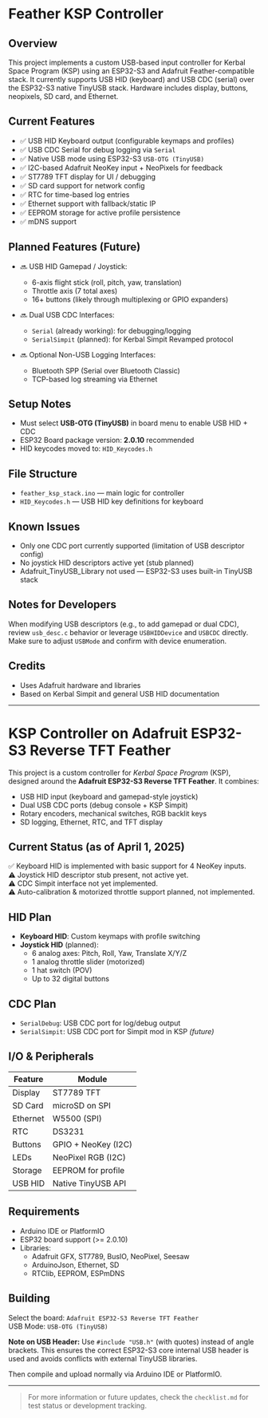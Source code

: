 # Feather KSP Controller

## Overview
This project implements a custom USB-based input controller for Kerbal Space Program (KSP) using an ESP32-S3 and Adafruit Feather-compatible stack. It currently supports USB HID (keyboard) and USB CDC (serial) over the ESP32-S3 native TinyUSB stack. Hardware includes display, buttons, neopixels, SD card, and Ethernet.

## Current Features
- ✅ USB HID Keyboard output (configurable keymaps and profiles)
- ✅ USB CDC Serial for debug logging via `Serial`
- ✅ Native USB mode using ESP32-S3 `USB-OTG (TinyUSB)`
- ✅ I2C-based Adafruit NeoKey input + NeoPixels for feedback
- ✅ ST7789 TFT display for UI / debugging
- ✅ SD card support for network config
- ✅ RTC for time-based log entries
- ✅ Ethernet support with fallback/static IP
- ✅ EEPROM storage for active profile persistence
- ✅ mDNS support

## Planned Features (Future)
- 🔜 USB HID Gamepad / Joystick:
  - 6-axis flight stick (roll, pitch, yaw, translation)
  - Throttle axis (7 total axes)
  - 16+ buttons (likely through multiplexing or GPIO expanders)

- 🔜 Dual USB CDC Interfaces:
  - `Serial` (already working): for debugging/logging
  - `SerialSimpit` (planned): for Kerbal Simpit Revamped protocol

- 🔜 Optional Non-USB Logging Interfaces:
  - Bluetooth SPP (Serial over Bluetooth Classic)
  - TCP-based log streaming via Ethernet

## Setup Notes
- Must select **USB-OTG (TinyUSB)** in board menu to enable USB HID + CDC
- ESP32 Board package version: **2.0.10** recommended
- HID keycodes moved to: `HID_Keycodes.h`

## File Structure
- `feather_ksp_stack.ino` — main logic for controller
- `HID_Keycodes.h` — USB HID key definitions for keyboard

## Known Issues
- Only one CDC port currently supported (limitation of USB descriptor config)
- No joystick HID descriptors active yet (stub planned)
- Adafruit_TinyUSB_Library not used — ESP32-S3 uses built-in TinyUSB stack

## Notes for Developers
When modifying USB descriptors (e.g., to add gamepad or dual CDC), review `usb_desc.c` behavior or leverage `USBHIDDevice` and `USBCDC` directly. Make sure to adjust `USBMode` and confirm with device enumeration.

## Credits
- Uses Adafruit hardware and libraries
- Based on Kerbal Simpit and general USB HID documentation

---

# KSP Controller on Adafruit ESP32-S3 Reverse TFT Feather

This project is a custom controller for *Kerbal Space Program* (KSP), designed around the **Adafruit ESP32-S3 Reverse TFT Feather**. It combines:

- USB HID input (keyboard and gamepad-style joystick)
- Dual USB CDC ports (debug console + KSP Simpit)
- Rotary encoders, mechanical switches, RGB backlit keys
- SD logging, Ethernet, RTC, and TFT display

## Current Status (as of April 1, 2025)

✅ Keyboard HID is implemented with basic support for 4 NeoKey inputs.  
⚠️ Joystick HID descriptor stub present, not active yet.  
⚠️ CDC Simpit interface not yet implemented.  
⚠️ Auto-calibration & motorized throttle support planned, not implemented.  

## HID Plan

- **Keyboard HID**: Custom keymaps with profile switching
- **Joystick HID** (planned):
  - 6 analog axes: Pitch, Roll, Yaw, Translate X/Y/Z
  - 1 analog throttle slider (motorized)
  - 1 hat switch (POV)
  - Up to 32 digital buttons

## CDC Plan

- `SerialDebug`: USB CDC port for log/debug output
- `SerialSimpit`: USB CDC port for Simpit mod in KSP *(future)*

## I/O & Peripherals

| Feature         | Module               |
|----------------|----------------------|
| Display        | ST7789 TFT           |
| SD Card        | microSD on SPI       |
| Ethernet       | W5500 (SPI)          |
| RTC            | DS3231               |
| Buttons        | GPIO + NeoKey (I2C)  |
| LEDs           | NeoPixel RGB (I2C)   |
| Storage        | EEPROM for profile   |
| USB HID        | Native TinyUSB API   |

## Requirements

- Arduino IDE or PlatformIO
- ESP32 board support (>= 2.0.10)
- Libraries:
  - Adafruit GFX, ST7789, BusIO, NeoPixel, Seesaw
  - ArduinoJson, Ethernet, SD
  - RTClib, EEPROM, ESPmDNS

## Building

Select the board: `Adafruit ESP32-S3 Reverse TFT Feather`  
USB Mode: `USB-OTG (TinyUSB)`

**Note on USB Header:**
Use `#include "USB.h"` (with quotes) instead of angle brackets. This ensures the correct ESP32-S3 core internal USB header is used and avoids conflicts with external TinyUSB libraries.

Then compile and upload normally via Arduino IDE or PlatformIO.

---

> For more information or future updates, check the `checklist.md` for test status or development tracking.

